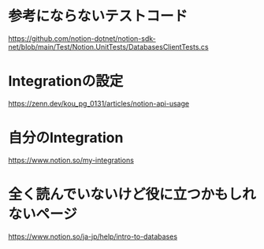 ﻿
# 参考にならないテストコード
https://github.com/notion-dotnet/notion-sdk-net/blob/main/Test/Notion.UnitTests/DatabasesClientTests.cs



# Integrationの設定
https://zenn.dev/kou_pg_0131/articles/notion-api-usage

# 自分のIntegration
https://www.notion.so/my-integrations


# 全く読んでいないけど役に立つかもしれないページ
https://www.notion.so/ja-jp/help/intro-to-databases

